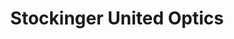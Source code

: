 ---
title: "Stockinger United Optics"
url: /kirchdorf-an-der-krems/stockinger-united-optics/
shop: Optiker
---